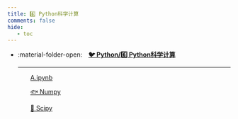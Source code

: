 ```yaml
---
title: 6️⃣ Python科学计算
comments: false
hide:
   - toc
---
```


<div class="grid cards index-info" markdown>

-   :material-folder-open:&emsp;__[🐦 Python/6️⃣ Python科学计算](./index.md)__

	---

	&emsp;&emsp;[A.ipynb](./A.ipynb)

	&emsp;&emsp;[🐟 Numpy](./B.md)

	&emsp;&emsp;[🥣 Scipy](./C.md)

</div>